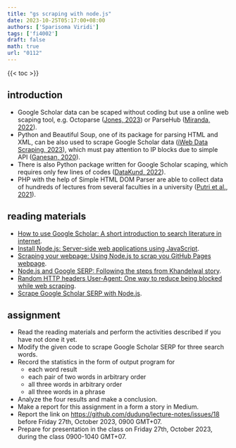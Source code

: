 ```yaml
---
title: "gs scraping with node.js"
date: 2023-10-25T05:17:00+08:00
authors: ['Sparisoma Viridi']
tags: ['fi4002']
draft: false
math: true
url: "0112"
---
```

{{< toc >}}


## introduction
+ Google Scholar data can be scaped without coding but use a online web scaping tool, e.g. Octoparse ([Jones, 2023](https://www.octoparse.com/blog/scrape-google-scholar)) or ParseHub ([Miranda, 2022](https://www.parsehub.com/blog/scrape-google-scholar/)).
+ Python and Beautiful Soup, one of its package for parsing HTML and XML, can be also used to scrape Google Scholar data ([iWeb Data Scraping, 2023](https://iwebdatascrapingservices.medium.com/how-to-scrape-google-scholar-data-using-python-a0d5a26b385f)), which must pay attention to IP blocks due to simple API ([Ganesan, 2020](https://proxiesapi-com.medium.com/scraping-google-scholar-with-python-and-beautifulsoup-850cbdfedbcf)).
+ There is also Python package written for Google Scholar scaping, which requires only few lines of codes ([DataKund, 2022](https://pypi.org/project/scrape-google-scholar/)).
+ PHP with the help of Simple HTML DOM Parser are able to collect data of hundreds of lectures from several faculties in a university ([Putri et al., 2021](https://conference.upnvj.ac.id/index.php/senamika/article/view/1390)).


## reading materials
+ [How to use Google Scholar: A short introduction to search literature in internet](https://medium.com/@6unpnp/how-to-use-google-scholar-c7d80baaeb6e).
+ [Install Node.js: Server-side web applications using JavaScript](https://medium.com/@6unpnp/install-node-js-25f576ed92f5).
+ [Scraping your webpage: Using Node.js to scrap you GitHub Pages webpage](https://medium.com/@6unpnp/scraping-your-webpage-f4fde3a465db).
+ [Node.js and Google SERP: Following the steps from Khandelwal story](https://medium.com/@6unpnp/node-js-and-google-serp-36031458b0ac).
+ [Random HTTP headers User-Agent: One way to reduce being blocked while web scraping](https://medium.com/@6unpnp/random-http-headers-user-agent-23bcdd8c0537).
+ [Scrape Google Scholar SERP with Node.js](https://medium.com/@6unpnp).


## assignment
+ Read the reading materials and perform the activities described if you have not done it yet.
+ Modify the given code to scrape Google Scholar SERP for three search words.
+ Record the statistics in the form of output program for
  - each word result
  - each pair of two words in arbitrary order
  - all three words in arbitrary order
  - all three words in a phrase
+ Analyze the four results and make a conclusion.
+ Make a report for this assignment in a form a story in Medium.
+ Report the link on https://github.com/dudung/lecture-notes/issues/18 before Friday 27th, October 2023, 0900 GMT+07.
+ Prepare for presentation in the class on Friday 27th, October 2023, during the class 0900-1040 GMT+07.
